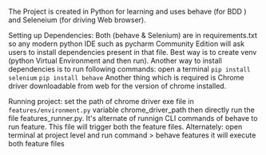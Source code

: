 The Project is created in Python for learning and uses behave (for BDD ) and Seleneium (for driving Web browser).

Setting up Dependencies:
Both (behave & Selenium) are in requirements.txt so any modern python IDE such as pycharm Community Edition will ask users to install dependencies present in that file. Best way is to create venv (python Virtual Environment and then run).
Another way to install dependencies is to run following commands:
open a terminal
```pip install selenium```
```pip install behave```
Another thing which is required is Chrome driver downloadable from web for the version of chrome installed.

Running project:
set the path of chrome driver exe file in `features/environment.py` variable chrome_driver_path
then directly run the file features_runner.py. It's alternate of runnign CLI commands of behave to run feature. This file will trigger both the feature files. Alternately:
open terminal at project level and run command > behave features
it will execute both feature files